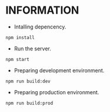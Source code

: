 # INFORMATION

- Intalling depencency.

```
npm install
```

- Run the server.
```
npm start
```

- Preparing development environment.
```
npm run build:dev
```

- Preparing production environment.
```
npm run build:prod
```
